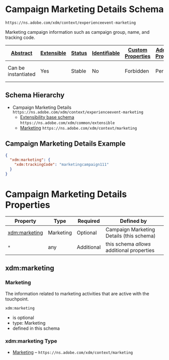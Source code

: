 
# Campaign Marketing Details Schema

```
https://ns.adobe.com/xdm/context/experienceevent-marketing
```

Marketing campaign information such as campaign group, name, and tracking code.

| [Abstract](../../../abstract.md) | [Extensible](../../../extensions.md) | [Status](../../../status.md) | [Identifiable](../../../id.md) | [Custom Properties](../../../extensions.md) | [Additional Properties](../../../extensions.md) | Defined In |
|----------------------------------|--------------------------------------|------------------------------|--------------------------------|---------------------------------------------|-------------------------------------------------|------------|
| Can be instantiated | Yes | Stable | No | Forbidden | Permitted | [mixins/experience-event/experienceevent-marketing.schema.json](mixins/experience-event/experienceevent-marketing.schema.json) |
## Schema Hierarchy

* Campaign Marketing Details `https://ns.adobe.com/xdm/context/experienceevent-marketing`
  * [Extensibility base schema](../../datatypes/extensible.schema.md) `https://ns.adobe.com/xdm/common/extensible`
  * [Marketing](../../datatypes/marketing/marketing.schema.md) `https://ns.adobe.com/xdm/context/marketing`


## Campaign Marketing Details Example
```json
{
  "xdm:marketing": {
    "xdm:trackingCode": "marketingcampaign111"
  }
}
```

# Campaign Marketing Details Properties

| Property | Type | Required | Defined by |
|----------|------|----------|------------|
| [xdm:marketing](#xdmmarketing) | Marketing | Optional | Campaign Marketing Details (this schema) |
| `*` | any | Additional | this schema *allows* additional properties |

## xdm:marketing
### Marketing

The information related to marketing activities that are active with the touchpoint.

`xdm:marketing`
* is optional
* type: Marketing
* defined in this schema

### xdm:marketing Type


* [Marketing](../../datatypes/marketing/marketing.schema.md) – `https://ns.adobe.com/xdm/context/marketing`




